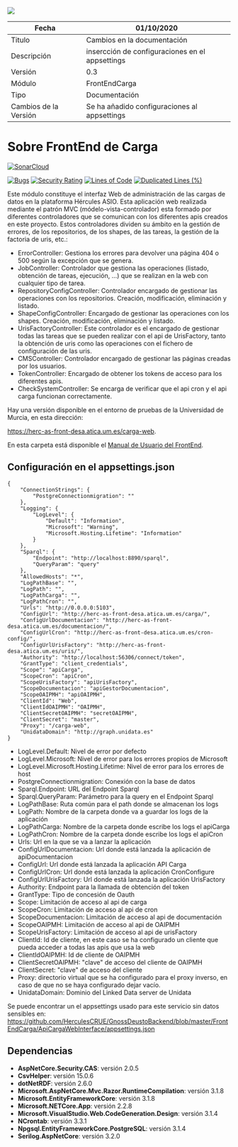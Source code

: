![](../Docs/media/CabeceraDocumentosMD.png)

| Fecha         | 01/10/2020                                                   |
| ------------- | ------------------------------------------------------------ |
|Titulo|Cambios en la documentación| 
|Descripción|insercción de configuraciones en el appsettings|
|Versión|0.3|
|Módulo|FrontEndCarga|
|Tipo|Documentación|
|Cambios de la Versión| Se ha añadido configuraciones al appsettings|


# Sobre FrontEnd de Carga
[![SonarCloud](https://sonarcloud.io/images/project_badges/sonarcloud-white.svg)](https://sonarcloud.io/dashboard?id=FrontEndCarga)

[![Bugs](https://sonarcloud.io/api/project_badges/measure?project=FrontEndCarga&metric=bugs)](https://sonarcloud.io/dashboard?id=FrontEndCarga)
[![Security Rating](https://sonarcloud.io/api/project_badges/measure?project=FrontEndCarga&metric=security_rating)](https://sonarcloud.io/dashboard?id=FrontEndCarga)
[![Lines of Code](https://sonarcloud.io/api/project_badges/measure?project=FrontEndCarga&metric=ncloc)](https://sonarcloud.io/dashboard?id=FrontEndCarga)
[![Duplicated Lines (%)](https://sonarcloud.io/api/project_badges/measure?project=FrontEndCarga&metric=duplicated_lines_density)](https://sonarcloud.io/dashboard?id=FrontEndCarga)

Este módulo constituye el interfaz Web de administración de las cargas de datos en la plataforma Hércules ASIO. Esta aplicación web realizada mediante el patrón MVC (módelo-vista-controlador) esta formado por diferentes controladores que se comunican con los diferentes apis creados en este proyecto. Estos controladores dividen su ámbito en la gestión de errores, de los repositorios, de los shapes, de las tareas, la gestión de la factoria de uris, etc.:
  - ErrorController: Gestiona los errores para devolver una página 404 o 500 según la excepción que se genera.
  - JobController: Controlador que gestiona las operaciones (listado, obtención de tareas, ejecución, ...) que se realizan en la web con cualquier tipo de tarea.
  - RepositoryConfigController: Controlador encargado de gestionar las operaciones con los repositorios. Creación, modificación, eliminación y listado.
  - ShapeConfigController: Encargado de gestionar las operaciones con los shapes. Creación, modificación, eliminación y listado.
  - UrisFactoryController: Este controlador es el encargado de gestionar todas las tareas que se pueden realizar con el api de UrisFactory, tanto la obtención de uris como las operaciones con el fichero de configuración de las uris.
  - CMSController: Controlador encargado de gestionar las páginas creadas por los usuarios.
  - TokenController: Encargado de obtener los tokens de acceso para los diferentes apis.
  - CheckSystemController: Se encarga de verificar que el api cron y el api carga funcionan correctamente.

Hay una versión disponible en el entorno de pruebas de la Universidad de Murcia, en esta dirección: 

https://herc-as-front-desa.atica.um.es/carga-web.


En esta carpeta está disponible el [Manual de Usuario del FrontEnd](https://github.com/HerculesCRUE/GnossDeustoBackend/blob/master/FrontEndCarga/Manual%20de%20usuario.md).

## Configuración en el appsettings.json
 >
    {
		"ConnectionStrings": {
			"PostgreConnectionmigration": ""
		},
		"Logging": {
			"LogLevel": {
				"Default": "Information",
				"Microsoft": "Warning",
				"Microsoft.Hosting.Lifetime": "Information"
			}
		},
		"Sparql": {
			"Endpoint": "http://localhost:8890/sparql",
			"QueryParam": "query"
		},
		"AllowedHosts": "*",
		"LogPathBase": "",
		"LogPath": "",
		"LogPathCarga": "",
		"LogPathCron": "",
		"Urls": "http://0.0.0.0:5103",
		"ConfigUrl": "http://herc-as-front-desa.atica.um.es/carga/",
		"ConfigUrlDocumentacion": "http://herc-as-front-desa.atica.um.es/documentacion/",
		"ConfigUrlCron": "http://herc-as-front-desa.atica.um.es/cron-config/",
		"ConfigUrlUrisFactory": "http://herc-as-front-desa.atica.um.es/uris/",
		"Authority": "http://localhost:56306/connect/token",
		"GrantType": "client_credentials",
		"Scope": "apiCarga",
		"ScopeCron": "apiCron",
		"ScopeUrisFactory": "apiUrisFactory",
		"ScopeDocumentacion": "apiGestorDocumentacion",
		"ScopeOAIPMH": "apiOAIPMH",
		"ClientId": "Web",
		"ClientIdOAIPMH": "OAIPMH",
		"ClientSecretOAIPMH": "secretOAIPMH",
		"ClientSecret": "master",
		"Proxy": "/carga-web",
		"UnidataDomain": "http://graph.unidata.es"
	}
 - LogLevel.Default: Nivel de error por defecto
 - LogLevel.Microsoft: Nivel de error para los errores propios de Microsoft
 - LogLevel.Microsoft.Hosting.Lifetime: Nivel de error para los errores de host
 - PostgreConnectionmigration: Conexión con la base de datos
 - Sparql.Endpoint: URL del Endpoint Sparql
 - Sparql.QueryParam: Parámetro para la query en el Endpoint Sparql
 - LogPathBase: Ruta común para el path donde se almacenan los logs
 - LogPath: Nombre de la carpeta donde va a guardar los logs de la aplicación
 - LogPathCarga: Nombre de la carpeta donde escribe los logs el apiCarga
 - LogPathCron: Nombre de la carpeta donde escribe los logs el apiCron
 - Urls: Url en la que se va a lanzar la aplicación
 - ConfigUrlDocumentacion: Url donde está lanzada la aplicación de apiDocumentacion
 - ConfigUrl: Url donde está lanzada la aplicación API Carga
 - ConfigUrlCron: Url donde está lanzada la aplicación CronConfigure
 - ConfigUrlUrisFactory: Url donde está lanzada la aplicación UrisFactory
 - Authority: Endpoint para la llamada de obtención del token
 - GrantType: Tipo de concesión de Oauth
 - Scope: Limitación de acceso al api de carga
 - ScopeCron: Limitación de acceso al api de cron
 - ScopeDocumentacion: Limitación de acceso al api de documentación
 - ScopeOAIPMH: Limitación de acceso al api de OAIPMH
 - ScopeUrisFactory: Limitación de acceso al api de urisFactory
 - ClientId: Id de cliente, en este caso se ha configurado un cliente que pueda acceder a todas las apis que usa la web
 - ClientIdOAIPMH: Id de cliente de OAIPMH
 - ClientSecretOAIPMH: "clave" de acceso del cliente de OAIPMH
 - ClientSecret: "clave" de acceso del cliente
 - Proxy: directorio virtual que se ha configurado para el proxy inverso, en caso de que no se haya configurado dejar vacío.
 - UnidataDomain: Dominio del Linked Data server de Unidata
 
Se puede encontrar un el appsettings usado para este servicio sin datos sensibles en: https://github.com/HerculesCRUE/GnossDeustoBackend/blob/master/FrontEndCarga/ApiCargaWebInterface/appsettings.json

## Dependencias

- **AspNetCore.Security.CAS**: versión 2.0.5
- **CsvHelper**: versión 15.0.6
- **dotNetRDF**: versión 2.6.0
- **Microsoft.AspNetCore.Mvc.Razor.RuntimeCompilation**: versión 3.1.8
- **Microsoft.EntityFrameworkCore**: versión 3.1.8
- **Microsoft.NETCore.App**: versión 2.2.8
- **Microsoft.VisualStudio.Web.CodeGeneration.Design**: versión 3.1.4
- **NCrontab**: versión 3.3.1
- **Npgsql.EntityFrameworkCore.PostgreSQL**: versión 3.1.4
- **Serilog.AspNetCore**: versión 3.2.0
